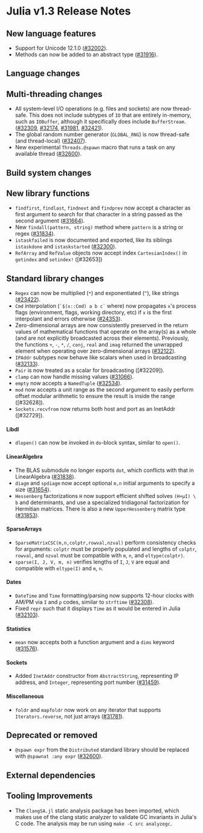 Julia v1.3 Release Notes
========================

New language features
---------------------

* Support for Unicode 12.1.0 ([#32002]).
* Methods can now be added to an abstract type ([#31916]).

Language changes
----------------


Multi-threading changes
-----------------------

* All system-level I/O operations (e.g. files and sockets) are now thread-safe.
  This does not include subtypes of `IO` that are entirely in-memory, such as `IOBuffer`,
  although it specifically does include `BufferStream`.
  ([#32309], [#32174], [#31981], [#32421]).
* The global random number generator (`GLOBAL_RNG`) is now thread-safe (and thread-local) ([#32407]).
* New experimental `Threads.@spawn` macro that runs a task on any available thread ([#32600]).

Build system changes
--------------------


New library functions
---------------------

* `findfirst`, `findlast`, `findnext` and `findprev` now accept a character as first argument
  to search for that character in a string passed as the second argument ([#31664]).
* New `findall(pattern, string)` method where `pattern` is a string or regex ([#31834]).
* `istaskfailed` is now documented and exported, like its siblings `istaskdone` and `istaskstarted` ([#32300]).
* `RefArray` and `RefValue` objects now accept index `CartesianIndex()` in  `getindex` and `setindex!` ([#32653])

Standard library changes
------------------------

* `Regex` can now be multiplied (`*`) and exponentiated (`^`), like strings ([#23422]).
* `Cmd` interpolation (``` `$(x::Cmd) a b c` ``` where) now propagates `x`'s process flags
  (environment, flags, working directory, etc) if `x` is the first interpolant and errors
  otherwise ([#24353]).
* Zero-dimensional arrays are now consistently preserved in the return values of mathematical
  functions that operate on the array(s) as a whole (and are not explicitly broadcasted across their elements).
  Previously, the functions  `+`, `-`, `*`, `/`, `conj`, `real` and `imag` returned the unwrapped element
  when operating over zero-dimensional arrays ([#32122]).
* `IPAddr` subtypes now behave like scalars when used in broadcasting ([#32133]).
* `Pair` is now treated as a scalar for broadcasting ([#32209]).
* `clamp` can now handle missing values ([#31066]).
* `empty` now accepts a `NamedTuple` ([#32534]).
* `mod` now accepts a unit range as the second argument to easily perform offset modular arithmetic to ensure the result is inside the range ([#32628]).
* `Sockets.recvfrom` now returns both host and port as an InetAddr ([#32729]).

#### Libdl

* `dlopen()` can now be invoked in `do`-block syntax, similar to `open()`.

#### LinearAlgebra

* The BLAS submodule no longer exports `dot`, which conflicts with that in LinearAlgebra ([#31838]).
* `diagm` and `spdiagm` now accept optional `m,n` initial arguments to specify a size ([#31654]).
* `Hessenberg` factorizations `H` now support efficient shifted solves `(H+µI) \ b` and determinants, and use a specialized tridiagonal factorization for Hermitian matrices. There is also a new `UpperHessenberg` matrix type ([#31853]).

#### SparseArrays

* `SparseMatrixCSC(m,n,colptr,rowval,nzval)` perform consistency checks for arguments:
  `colptr` must be properly populated and lengths of `colptr`, `rowval`, and `nzval`
  must be compatible with `m`, `n`, and `eltype(colptr)`.
* `sparse(I, J, V, m, n)` verifies lengths of `I`, `J`, `V` are equal and compatible with
  `eltype(I)` and `m`, `n`.

#### Dates

* `DateTime` and `Time` formatting/parsing now supports 12-hour clocks with AM/PM via `I` and `p` codes, similar to `strftime` ([#32308]).
* Fixed `repr` such that it displays `Time` as it would be entered in Julia ([#32103]).

#### Statistics

* `mean` now accepts both a function argument and a `dims` keyword ([#31576]).

#### Sockets

* Added `InetAddr` constructor from `AbstractString`, representing IP address, and `Integer`,
  representing port number ([#31459]).

#### Miscellaneous

* `foldr` and `mapfoldr` now work on any iterator that supports `Iterators.reverse`, not just arrays ([#31781]).

Deprecated or removed
---------------------

* `@spawn expr` from the `Distributed` standard library should be replaced with `@spawnat :any expr` ([#32600]).

External dependencies
---------------------

Tooling Improvements
---------------------

* The `ClangSA.jl` static analysis package has been imported, which makes use of
  the clang static analyzer to validate GC invariants in Julia's C code. The analysis
  may be run using `make -C src analyzegc`.

<!--- generated by NEWS-update.jl: -->
[#23422]: https://github.com/JuliaLang/julia/issues/23422
[#24353]: https://github.com/JuliaLang/julia/issues/24353
[#31066]: https://github.com/JuliaLang/julia/issues/31066
[#31459]: https://github.com/JuliaLang/julia/issues/31459
[#31576]: https://github.com/JuliaLang/julia/issues/31576
[#31654]: https://github.com/JuliaLang/julia/issues/31654
[#31664]: https://github.com/JuliaLang/julia/issues/31664
[#31781]: https://github.com/JuliaLang/julia/issues/31781
[#31834]: https://github.com/JuliaLang/julia/issues/31834
[#31838]: https://github.com/JuliaLang/julia/issues/31838
[#31853]: https://github.com/JuliaLang/julia/issues/31853
[#31916]: https://github.com/JuliaLang/julia/issues/31916
[#31981]: https://github.com/JuliaLang/julia/issues/31981
[#32002]: https://github.com/JuliaLang/julia/issues/32002
[#32103]: https://github.com/JuliaLang/julia/issues/32103
[#32122]: https://github.com/JuliaLang/julia/issues/32122
[#32133]: https://github.com/JuliaLang/julia/issues/32133
[#32174]: https://github.com/JuliaLang/julia/issues/32174
[#32300]: https://github.com/JuliaLang/julia/issues/32300
[#32308]: https://github.com/JuliaLang/julia/issues/32308
[#32309]: https://github.com/JuliaLang/julia/issues/32309
[#32407]: https://github.com/JuliaLang/julia/issues/32407
[#32421]: https://github.com/JuliaLang/julia/issues/32421
[#32534]: https://github.com/JuliaLang/julia/issues/32534
[#32600]: https://github.com/JuliaLang/julia/issues/32600
